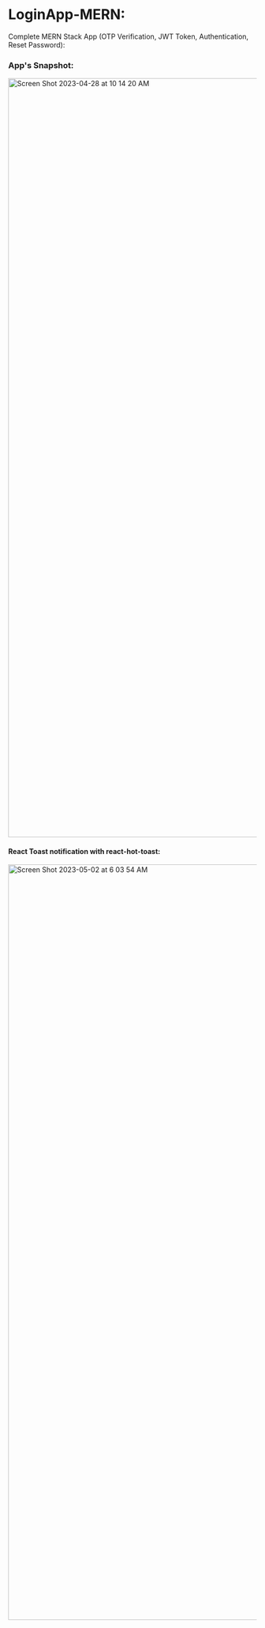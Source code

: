 # LoginApp-MERN:
Complete MERN Stack App (OTP Verification, JWT Token, Authentication, Reset Password):

### App's Snapshot:
<img width="1536" alt="Screen Shot 2023-04-28 at 10 14 20 AM" src="https://user-images.githubusercontent.com/78898254/235080094-d797935e-1403-4259-ac31-83d7a8b8e58d.png">

#### React Toast notification with react-hot-toast:

<img width="1529" alt="Screen Shot 2023-05-02 at 6 03 54 AM" src="https://user-images.githubusercontent.com/78898254/235571103-c8a2969c-25f7-4236-b3a7-05cfaa85f52d.png">
